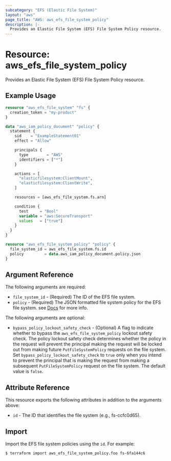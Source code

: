 ```yaml
---
subcategory: "EFS (Elastic File System)"
layout: "aws"
page_title: "AWS: aws_efs_file_system_policy"
description: |-
  Provides an Elastic File System (EFS) File System Policy resource.
---
```


# Resource: aws_efs_file_system_policy

Provides an Elastic File System (EFS) File System Policy resource.

## Example Usage

```terraform
resource "aws_efs_file_system" "fs" {
  creation_token = "my-product"
}

data "aws_iam_policy_document" "policy" {
  statement {
    sid    = "ExampleStatement01"
    effect = "Allow"

    principals {
      type        = "AWS"
      identifiers = ["*"]
    }

    actions = [
      "elasticfilesystem:ClientMount",
      "elasticfilesystem:ClientWrite",
    ]

    resources = [aws_efs_file_system.fs.arn]

    condition {
      test     = "Bool"
      variable = "aws:SecureTransport"
      values   = ["true"]
    }
  }
}

resource "aws_efs_file_system_policy" "policy" {
  file_system_id = aws_efs_file_system.fs.id
  policy         = data.aws_iam_policy_document.policy.json
}
```

## Argument Reference

The following arguments are required:

* `file_system_id` - (Required) The ID of the EFS file system.
* `policy` - (Required) The JSON formatted file system policy for the EFS file system. see [Docs](https://docs.aws.amazon.com/efs/latest/ug/access-control-overview.html#access-control-manage-access-intro-resource-policies) for more info.

The following arguments are optional:

* `bypass_policy_lockout_safety_check` - (Optional) A flag to indicate whether to bypass the `aws_efs_file_system_policy` lockout safety check. The policy lockout safety check determines whether the policy in the request will prevent the principal making the request will be locked out from making future `PutFileSystemPolicy` requests on the file system. Set `bypass_policy_lockout_safety_check` to `true` only when you intend to prevent the principal that is making the request from making a subsequent `PutFileSystemPolicy` request on the file system. The default value is `false`.

## Attribute Reference

This resource exports the following attributes in addition to the arguments above:

* `id` - The ID that identifies the file system (e.g., fs-ccfc0d65).

## Import

Import the EFS file system policies using the `id`. For example:

```
$ terraform import aws_efs_file_system_policy.foo fs-6fa144c6
```

